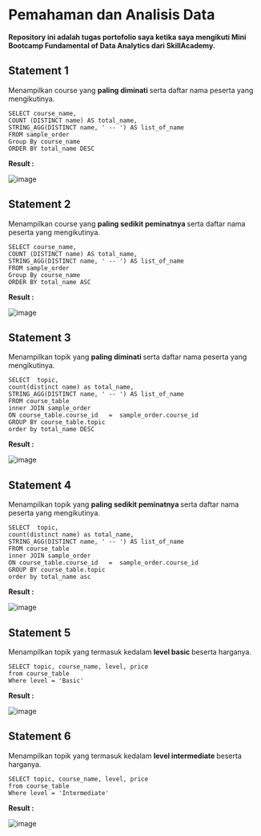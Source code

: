 # Pemahaman dan Analisis Data
<strong> Repository ini adalah tugas portofolio saya ketika saya mengikuti Mini Bootcamp Fundamental of Data Analytics dari SkillAcademy. </strong>

## Statement 1
Menampilkan course yang <strong> paling diminati </strong> serta daftar nama peserta yang mengikutinya. 

 ``` 
SELECT course_name,
COUNT (DISTINCT name) AS total_name,
STRING_AGG(DISTINCT name, ' -- ') AS list_of_name
FROM sample_order
Group By course_name
ORDER BY total_name DESC 
```

<strong> Result : </strong>

![image](https://user-images.githubusercontent.com/112471006/200600286-6752cce0-56c5-4e63-a6a5-f06c00a689ec.png)


## Statement 2
Menampilkan course yang <strong> paling sedikit peminatnya </strong> serta daftar nama peserta yang mengikutinya.

```
SELECT course_name,
COUNT (DISTINCT name) AS total_name,
STRING_AGG(DISTINCT name, ' -- ') AS list_of_name
FROM sample_order
Group By course_name
ORDER BY total_name ASC

```

<strong> Result : </strong>

![image](https://user-images.githubusercontent.com/112471006/200600186-c687fe9d-d208-426f-a4c8-76e5839c8c13.png)


## Statement 3
Menampilkan topik yang <strong> paling diminati </strong> serta daftar nama peserta yang mengikutinya.

```
SELECT  topic,
count(distinct name) as total_name,
STRING_AGG(DISTINCT name, ' -- ') AS list_of_name
FROM course_table
inner JOIN sample_order
ON course_table.course_id   =  sample_order.course_id
GROUP BY course_table.topic
order by total_name DESC
```

<strong> Result : </strong>

![image](https://user-images.githubusercontent.com/112471006/200602638-70ea23b7-55ec-4eff-a24e-132eb0bddf21.png)



## Statement 4
Menampilkan topik yang <strong> paling sedikit peminatnya </strong> serta daftar nama peserta yang mengikutinya.

```
SELECT  topic,
count(distinct name) as total_name,
STRING_AGG(DISTINCT name, ' -- ') AS list_of_name
FROM course_table
inner JOIN sample_order
ON course_table.course_id   =  sample_order.course_id
GROUP BY course_table.topic
order by total_name asc
```

<strong> Result : </strong>

![image](https://user-images.githubusercontent.com/112471006/200602863-af32d9be-be79-4aa7-8221-b578368e6d16.png)

## Statement 5
Menampilkan topik yang termasuk kedalam <strong> level basic </strong>beserta harganya.

```
SELECT topic, course_name, level, price
from course_table
Where level = 'Basic'
```
<strong> Result : </strong>

![image](https://user-images.githubusercontent.com/112471006/200605715-13ed00f1-b398-47ae-a674-01182f9e3894.png)


## Statement 6
Menampilkan topik yang termasuk kedalam <strong> level intermediate </strong> beserta harganya.
```
SELECT topic, course_name, level, price
from course_table
Where level = 'Intermediate'
```

<strong> Result : </strong>

![image](https://user-images.githubusercontent.com/112471006/200608475-c2b088b0-c227-4f55-9901-c6afdf417c24.png)










